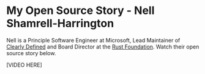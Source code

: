# My Open Source Story - Nell Shamrell-Harrington

Nell is a Principle Software Engineer at Microsoft, Lead Maintainer of [Clearly Defined](https://clearlydefined.io/?sort=releaseDate&sortDesc=true) and Board Director at the [Rust Foundation](https://foundation.rust-lang.org/board/).  Watch their open source story below.


[VIDEO HERE]

